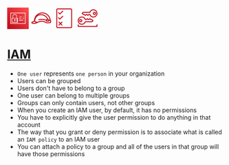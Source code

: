<p align="left">
  <img src="IAM.png" width="50" height="50">
  <img src="Role.png" width="50" height="50">
  <img src="Permissions.png" width="50" height="50">
  <img src="LongTermSecCred.png" width="50" height="50"></p>

# [IAM](https://boto3.amazonaws.com/v1/documentation/api/latest/reference/services/iam.html#user)

- `One user` represents `one person` in your organization
- Users can be grouped
- Users don't have to belong to a group
- One user can belong to multiple groups
- Groups can only contain users, not other groups
- When you create an IAM user, by default, it has no permissions
- You have to explicitly give the user permission to do anything in that account
- The way that you grant or deny permission is to associate what is called an `IAM policy` to an IAM user
- You can attach a policy to a group and all of the users in that group will have those permissions
